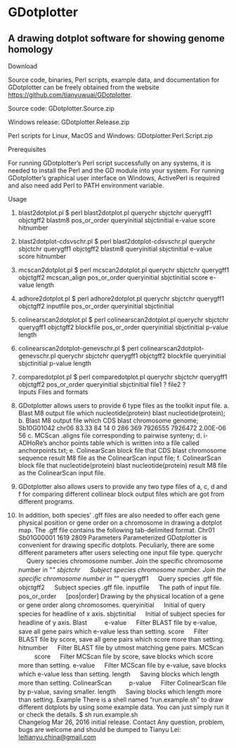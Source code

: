 # GDotplotter
A drawing dotplot software for showing genome homology
---------------------------------------------------------------------------------------------------------------------------------

Download

Source code, binaries, Perl scripts, example data, and documentation for GDotplotter can be freely obtained from the website https://github.com/tianyuwuai/GDotplotter.

Source code: GDotplotter.Source.zip

Windows release: GDotplotter.Release.zip

Perl scripts for Linux, MacOS and Windows: GDotplotter.Perl.Script.zip 

Prerequisites

For running GDotplotter’s Perl script successfully on any systems, it is needed to install the Perl and the GD module into your system. 
For running GDotplotter’s graphical user interface on Windows, ActivePerl is required and also need add Perl to PATH environment variable.

Usage

1.	blast2dotplot.pl
$ perl blast2dotplot.pl querychr sbjctchr querygff1 objctgff2 blastm8 pos_or_order queryinitial sbjctinitial e-value score hitnumber    

2.	blast2dotplot-cdsvschr.pl
$ perl blast2dotplot-cdsvschr.pl querychr sbjctchr querygff1 objctgff2 blastm8 queryinitial sbjctinitial e-value score hitnumber                 

3.	mcscan2dotplot.pl
$ perl mcscan2dotplot.pl querychr sbjctchr querygff1 objctgff2 mcscan_align pos_or_order queryinitial sbjctinitial score e-value length             

4.	adhore2dotplot.pl
$ perl adhore2dotplot.pl querychr sbjctchr querygff1 objctgff2 inputfile pos_or_order queryinitial sbjctinitial                                                                       
5.	colinearscan2dotplot.pl
$ perl colinearscan2dotplot.pl querychr sbjctchr querygff1 objctgff2 blockfile pos_or_order queryinitial sbjctinitial p-value length                     

6.	colinearscan2dotplot-genevschr.pl
$ perl colinearscan2dotplot-genevschr.pl querychr sbjctchr querygff1 objctgff2 blockfile queryinitial sbjctinitial p-value length                  

7.	comparedotplot.pl
$ perl comparedotplot.pl querychr sbjctchr querygff1 objctgff2 pos_or_order queryinitial sbjctinitial file1 ? file2 ?                                                            
Inputs Files and formats

1.	GDotplotter allows users to provide 6 type files as the toolkit input file.
a.	Blast M8 output file which nucleotide(protein) blast nucleotide(protein);
b.	Blast M8 output file which CDS blast chromosome genome;
Sb10G01042	chr06	83.33	84	14	0	286	369	7926555	7926472	2.00E-06	56
c.	MCScan .aligns file corresponding to pairwise synteny;
d.	i-ADHoRe’s anchor points table which is written into a file called anchorpoints.txt;
e.	ColinearScan block file that CDS blast chromosome sequence result M8 file as the ColinearScan input file;
f.	ColinearScan block file that nucleotide(protein) blast nucleotide(protein) result M8 file as the ColinearScan input file.

2.  GDotplotter also allows users to provide any two type files of a, c, d and f for comparing different collinear block output files which are got from different programs. 

3.  In addition, both species’ .gff files are also needed to offer each gene physical position or gene order on a chromosome in drawing a dotplot map. The .gff file contains the following tab-delimited format.
Chr01	Sb01G00001	1619	2809
Parameters
Parameterized GDotplotter is convenient for drawing specific dotplots. Peculiarly, there are some different parameters after users selecting one input file type. 
querychr	　	Query species chromosome number. Join the specific chromosome number in "_"
sbjctchr	　	Subject species chromosome number. Join the specific chromosome number in "_"
querygff1	　	Query species .gff file.
objctgff2	　	Subject species .gff file.
inputfile	　	The path of input file.
pos_or_order	　	[pos|order] Drawing by the physical location of a gene or gene order along chromosomes.
queryinitial	　	Initial of query species for headline of x axis. 
sbjctinitial	　	Initial of subject species for headline of y axis. 
Blast	　	　
e-value	　	Filter BLAST file by e-value, save all gene pairs which e-value less than setting.
score	　	Filter BLAST file by score, save all gene pairs which score more than setting.
hitnumber	　	Filter BLAST file by utmost matching gene pairs.
MCScan	　	　
score	　	Filter MCScan file by score, save blocks which score more than setting.
e-value	　	Filter MCScan file by e-value, save blocks which e-value less than setting.
length	　	Saving blocks which length more than setting.
ColinearScan	　	　
p-value	　	Filter ColinearScan file by p-value, saving smaller.
length	　	Saving blocks which length more than setting.
Example
There is a shell named “run.example.sh” to draw different dotplots by using some example data. You can just simply run it or check the details.
$ sh run.example.sh                                                                  
Changelog
Mar 26, 2016 initial release.
Contact
Any question, problem, bugs are welcome and should be dumped to
Tianyu Lei: leitianyu.china@gmail.com
